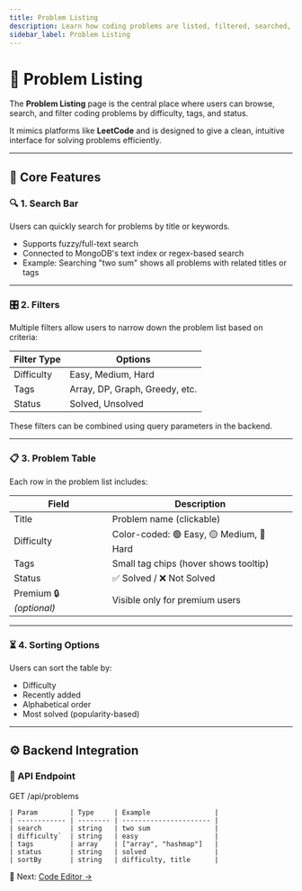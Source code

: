 ```yaml
---
title: Problem Listing
description: Learn how coding problems are listed, filtered, searched, and accessed.
sidebar_label: Problem Listing
---
```


# 🧾 Problem Listing

The **Problem Listing** page is the central place where users can browse, search, and filter coding problems by difficulty, tags, and status.

It mimics platforms like **LeetCode** and is designed to give a clean, intuitive interface for solving problems efficiently.

---

## 🧠 Core Features

### 🔍 1. Search Bar

Users can quickly search for problems by title or keywords.

- Supports fuzzy/full-text search
- Connected to MongoDB's text index or regex-based search
- Example: Searching "two sum" shows all problems with related titles or tags

---

### 🎛️ 2. Filters

Multiple filters allow users to narrow down the problem list based on criteria:

| Filter Type | Options |
|-------------|---------|
| Difficulty  | Easy, Medium, Hard |
| Tags        | Array, DP, Graph, Greedy, etc. |
| Status      | Solved, Unsolved |

These filters can be combined using query parameters in the backend.

---

### 📋 3. Problem Table

Each row in the problem list includes:

| Field        | Description |
|--------------|-------------|
| Title        | Problem name (clickable) |
| Difficulty   | Color-coded: 🟢 Easy, 🟡 Medium, 🔴 Hard |
| Tags         | Small tag chips (hover shows tooltip) |
| Status       | ✅ Solved / ❌ Not Solved |
| Premium 🔒 *(optional)* | Visible only for premium users |

---

### ⏳ 4. Sorting Options

Users can sort the table by:

- Difficulty
- Recently added
- Alphabetical order
- Most solved (popularity-based)

---

## ⚙️ Backend Integration

### 🔌 API Endpoint

GET /api/problems
```http
| Param        | Type     | Example                |
| ------------ | -------- | ---------------------- |
| search       | string   | two sum                |
| difficulty`  | string   | easy                   |
| tags         | array    | ["array", "hashmap"]   |
| status       | string   | solved                 |
| sortBy       | string   | difficulty, title      |
```

📘 Next: [Code Editor →](./1.Code-editor.md)